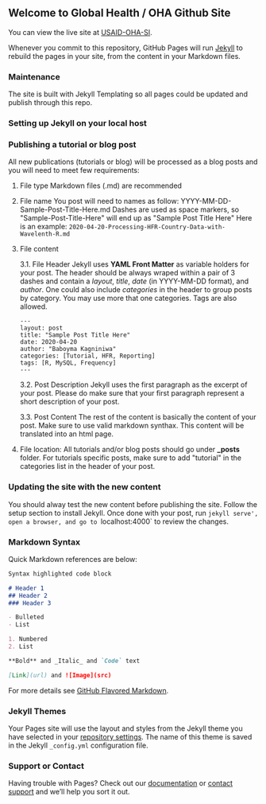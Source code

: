 ## Welcome to Global Health / OHA Github Site

You can view the live site at [USAID-OHA-SI](https://usaid-oha-si.github.io/).

Whenever you commit to this repository, GitHub Pages will run [Jekyll](https://jekyllrb.com/) to rebuild the pages in your site, from the content in your Markdown files.

### Maintenance

The site is built with Jekyll Templating so all pages could be updated and publish through this repo.

### Setting up Jekyll on your local host


### Publishing a tutorial or blog post

All new publications (tutorials or blog) will be processed as a blog posts and you will need to meet few requirements:

1. File type
Markdown files (.md) are recommended 

2. File name
You post will need to names as follow: YYYY-MM-DD-Sample-Post-Title-Here.md
Dashes are used as space markers, so "Sample-Post-Title-Here" will end up as "Sample Post Title Here"
Here is an example:
`2020-04-20-Processing-HFR-Country-Data-with-Wavelenth-R.md`

3. File content

    3.1. File Header
    Jekyll uses **YAML Front Matter** as variable holders for your post.
    The header should be always wraped within a pair of 3 dashes and contain a _layout_, _title_, _date_ (in YYYY-MM-DD format), and _author_.
    One could also include _categories_ in the header to group posts by category. You may use more that one categories. Tags are also allowed.
    ```
    ---
    layout: post
    title: "Sample Post Title Here"
    date: 2020-04-20
    author: "Baboyma Kagniniwa"
    categories: [Tutorial, HFR, Reporting]
    tags: [R, MySQL, Frequency]
    ---
    ```

    3.2. Post Description
    Jekyll uses the first paragraph as the excerpt of your post. Please do make sure that your first paragraph represent a short description of your post.

    3.3. Post Content
    The rest of the content is basically the content of your post. Make sure to use valid markdown synthax. This content will be translated into an html page.

4. File location:
All tutorials and/or blog posts should go under **_posts** folder. For tutorials specific posts, make sure to add "tutorial" in the categories list in the header of your post.  


### Updating the site with the new content

You should alway test the new content before publishing the site. 
Follow the setup section to install Jekyll. Once done with your post, run `jekyll serve', open a browser, and go to `localhost:4000` to review the changes.


### Markdown Syntax

Quick Markdown references are below:

```markdown
Syntax highlighted code block

# Header 1
## Header 2
### Header 3

- Bulleted
- List

1. Numbered
2. List

**Bold** and _Italic_ and `Code` text

[Link](url) and ![Image](src)
```

For more details see [GitHub Flavored Markdown](https://guides.github.com/features/mastering-markdown/).

### Jekyll Themes

Your Pages site will use the layout and styles from the Jekyll theme you have selected in your [repository settings](https://github.com/USAID-OHA-SI/usaid-oha-si.github.io/settings). The name of this theme is saved in the Jekyll `_config.yml` configuration file.

### Support or Contact

Having trouble with Pages? Check out our [documentation](https://help.github.com/categories/github-pages-basics/) or [contact support](https://github.com/contact) and we’ll help you sort it out.
